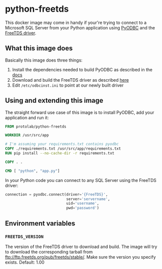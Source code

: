 # python-freetds

This docker image may come in handy if your're trying to connect to a Microsoft SQL Server from your Python application using [PyODBC](https://github.com/mkleehammer/pyodbc) and the [FreeTDS driver](http://www.freetds.org/).

## What this image does
Basically this image does three things:
1. Install the dependencies needed to build PyODBC as described in the [docs](https://github.com/mkleehammer/pyodbc/wiki/Install#installing-on-linux)
2. Download and build the FreeTDS driver as described [here](http://www.freetds.org/userguide/config.htm)
3. Edit `/etc/odbcinst.ini` to point at our newly built driver

## Using and extending this image
The straight forward use case of this image is to install PyODBC, add your application and run it:

````dockerfile
FROM protolab/python-freetds

WORKDIR /usr/src/app

# I'm assuming your requirements.txt contains pyodbc
COPY ./requirements.txt /usr/src/app/requirements.txt
RUN pip install --no-cache-dir -r requirements.txt

COPY . .

CMD [ "python", "app.py"]
````

In your Python code you can connect to any SQL Server using the FreeTDS driver:

````python
connection = pyodbc.connect(driver='{FreeTDS}',
                            server='servername',
                            uid='username',
                            pwd='password')
````

## Environment variables

### ``FREETDS_VERSION``
 The version of the FreeTDS driver to download and build. The image will try to download the corresponding tarball from ftp://ftp.freetds.org/pub/freetds/stable/. Make sure the version you specify exists. Default: 1.00

